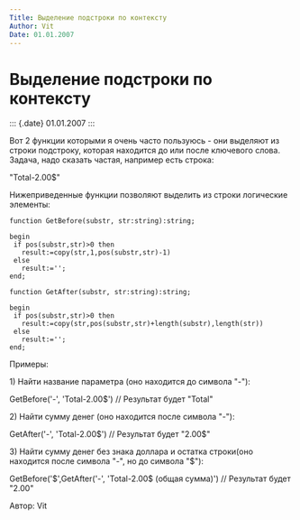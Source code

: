 ```yaml
---
Title: Выделение подстроки по контексту
Author: Vit
Date: 01.01.2007
---
```



Выделение подстроки по контексту
================================

::: {.date}
01.01.2007
:::

Вот 2 функции которыми я очень часто пользуюсь - они выделяют из строки
подстроку, которая находится до или после ключевого слова.
Задача, надо сказать частая, например есть строка:

\"Total-2.00\$\"

Нижеприведенные функции позволяют выделить из строки логические
элементы:

    function GetBefore(substr, str:string):string;

    begin
     if pos(substr,str)>0 then
       result:=copy(str,1,pos(substr,str)-1)
     else
       result:='';
    end;
     
    function GetAfter(substr, str:string):string;

    begin
     if pos(substr,str)>0 then
       result:=copy(str,pos(substr,str)+length(substr),length(str))
     else
       result:='';
    end;

Примеры:

1\) Найти название параметра (оно находится до символа \"-\"):

GetBefore(\'-\', \'Total-2.00\$\') // Результат будет \"Total\"

 

2\) Найти сумму денег (оно находится после символа \"-\"):

GetAfter(\'-\', \'Total-2.00\$\') // Результат будет \"2.00\$\"  

 

3\) Найти сумму денег без знака доллара и остатка строки(оно находится
после символа \"-\", но до символа \"\$\"):

GetBefore(\'\$\',GetAfter(\'-\', \'Total-2.00\$ (общая сумма)\')  //
Результат будет \"2.00\"

 

Автор: Vit

